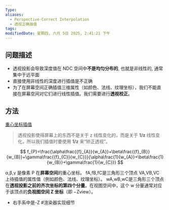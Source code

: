 ```yaml
---
Type: 
aliases:
  - Perspective-Correct Interpolation
  - 透视正确插值
tags: 
modifiedDate: 星期四, 六月 5日 2025, 2:41:21 下午
---
```


## 问题描述

- 透视投影会导致深度值在 NDC 空间中**不是均匀分布的**, 也就是非线性的, 通常集中于远平面
- 直接使用非线性的深度进行插值是不正确
- 为了在屏幕空间正确插值三维属性（如颜色、法线、纹理坐标），我们不能直接在屏幕空间对它们进行线性插值。我们需要进行**透视校正**。

## 方法

[重心坐标插值](重心坐标插值.md)

> 透视投影使得屏幕上的东西不是关于 z 线性变化的，而是关于 **1/z** 线性变化，所以我们插值时要使用 **1/z** 来“矫正透视”。

$$
f_{P}=\frac{\alpha\frac{{f}_{A}}{w_{A}}+\beta\frac{{f}_{B}}{w_{B}}+\gamma\frac{{f}_{C}}{w_{C}}}{\alpha\frac{1}{w_{A}}+\beta\frac{1}{w_{B}}+\gamma\frac{1}{w_{C}}}
$$

α,β,γ 是像素 P 在**屏幕空间**的重心坐标。
fA​,fB​,fC​ 是三角形三个顶点 VA​,VB​,VC​ 上待插值的属性值（例如颜色、法线、纹理坐标）。
wA​,wB​,wC​ 是三角形三个顶点在**透视投影之前的齐次坐标的第四个分量**。在视图空间中，这个 w 分量通常对应于该顶点的**负视图空间 Z 坐标**（即 −Zview​）。
- 右手系中是-Z #渲染器实现细节 
